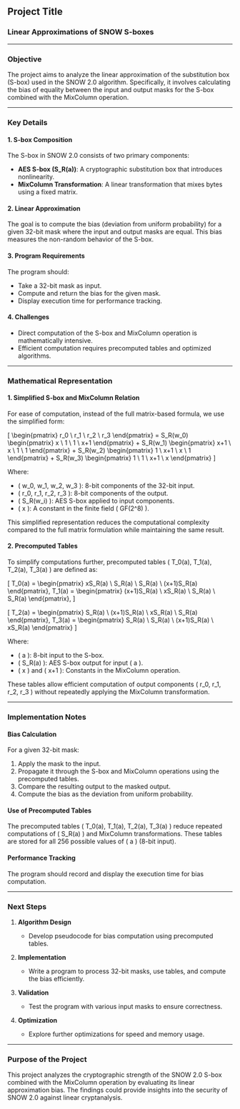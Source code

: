## Project Title

### Linear Approximations of SNOW S-boxes

---

### Objective

The project aims to analyze the linear approximation of the substitution box (S-box) used in the SNOW 2.0 algorithm. Specifically, it involves calculating the bias of equality between the input and output masks for the S-box combined with the MixColumn operation.

---

### Key Details

#### 1. S-box Composition

The S-box in SNOW 2.0 consists of two primary components:
- **AES S-box (S\_R(a))**: A cryptographic substitution box that introduces nonlinearity.
- **MixColumn Transformation**: A linear transformation that mixes bytes using a fixed matrix.

#### 2. Linear Approximation

The goal is to compute the bias (deviation from uniform probability) for a given 32-bit mask where the input and output masks are equal. This bias measures the non-random behavior of the S-box.

#### 3. Program Requirements

The program should:
- Take a 32-bit mask as input.
- Compute and return the bias for the given mask.
- Display execution time for performance tracking.

#### 4. Challenges

- Direct computation of the S-box and MixColumn operation is mathematically intensive.
- Efficient computation requires precomputed tables and optimized algorithms.

---

### Mathematical Representation

#### 1. Simplified S-box and MixColumn Relation

For ease of computation, instead of the full matrix-based formula, we use the simplified form:

\[
\begin{pmatrix} r_0 \\ r_1 \\ r_2 \\ r_3 \end{pmatrix} =
S\_R(w_0) \begin{pmatrix} x \\ 1 \\ 1 \\ x+1 \end{pmatrix} +
S\_R(w_1) \begin{pmatrix} x+1 \\ x \\ 1 \\ 1 \end{pmatrix} +
S\_R(w_2) \begin{pmatrix} 1 \\ x+1 \\ x \\ 1 \end{pmatrix} +
S\_R(w_3) \begin{pmatrix} 1 \\ 1 \\ x+1 \\ x \end{pmatrix}
\]

Where:
- \( w_0, w_1, w_2, w_3 \): 8-bit components of the 32-bit input.
- \( r_0, r_1, r_2, r_3 \): 8-bit components of the output.
- \( S\_R(w_i) \): AES S-box applied to input components.
- \( x \): A constant in the finite field \( GF(2^8) \).

This simplified representation reduces the computational complexity compared to the full matrix formulation while maintaining the same result.

#### 2. Precomputed Tables

To simplify computations further, precomputed tables \( T_0(a), T_1(a), T_2(a), T_3(a) \) are defined as:

\[
T_0(a) = \begin{pmatrix} xS\_R(a) \\ S\_R(a) \\ S\_R(a) \\ (x+1)S\_R(a) \end{pmatrix},
T_1(a) = \begin{pmatrix} (x+1)S\_R(a) \\ xS\_R(a) \\ S\_R(a) \\ S\_R(a) \end{pmatrix},
\]

\[
T_2(a) = \begin{pmatrix} S\_R(a) \\ (x+1)S\_R(a) \\ xS\_R(a) \\ S\_R(a) \end{pmatrix},
T_3(a) = \begin{pmatrix} S\_R(a) \\ S\_R(a) \\ (x+1)S\_R(a) \\ xS\_R(a) \end{pmatrix}
\]

Where:
- \( a \): 8-bit input to the S-box.
- \( S\_R(a) \): AES S-box output for input \( a \).
- \( x \) and \( x+1 \): Constants in the MixColumn operation.

These tables allow efficient computation of output components \( r_0, r_1, r_2, r_3 \) without repeatedly applying the MixColumn transformation.

---

### Implementation Notes

#### Bias Calculation

For a given 32-bit mask:
1. Apply the mask to the input.
2. Propagate it through the S-box and MixColumn operations using the precomputed tables.
3. Compare the resulting output to the masked output.
4. Compute the bias as the deviation from uniform probability.

#### Use of Precomputed Tables

The precomputed tables \( T_0(a), T_1(a), T_2(a), T_3(a) \) reduce repeated computations of \( S\_R(a) \) and MixColumn transformations. These tables are stored for all 256 possible values of \( a \) (8-bit input).

#### Performance Tracking

The program should record and display the execution time for bias computation.

---

### Next Steps

1. **Algorithm Design**
   - Develop pseudocode for bias computation using precomputed tables.

2. **Implementation**
   - Write a program to process 32-bit masks, use tables, and compute the bias efficiently.

3. **Validation**
   - Test the program with various input masks to ensure correctness.

4. **Optimization**
   - Explore further optimizations for speed and memory usage.

---

### Purpose of the Project

This project analyzes the cryptographic strength of the SNOW 2.0 S-box combined with the MixColumn operation by evaluating its linear approximation bias. The findings could provide insights into the security of SNOW 2.0 against linear cryptanalysis.


